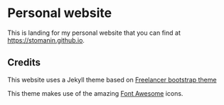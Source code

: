 # Personal website
This is landing for my personal website that you can find at <a href="https://stomanin.github.io/">https://stomanin.github.io</a>.

## Credits
This website uses a Jekyll theme based on [Freelancer bootstrap theme ](http://startbootstrap.com/template-overviews/freelancer/)


This theme makes use of the amazing <a href="http://fontawesome.io/">Font Awesome</a> icons.
